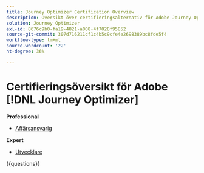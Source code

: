 ```yaml
---
title: Journey Optimizer Certification Overview
description: Översikt över certifieringsalternativ för Adobe Journey Optimizer
solution: Journey Optimizer
exl-id: 8676c9b0-fa19-4821-a008-4f7028f95852
source-git-commit: 307d716211cf1c4b5c9cfe4e2698389bc8fde5f4
workflow-type: tm+mt
source-wordcount: '22'
ht-degree: 36%

---
```


# Certifieringsöversikt för Adobe [!DNL Journey Optimizer]

**Professional**

* [Affärsansvarig](https://certification.adobe.com/certification/aem-business-practitioner-professional)<!--AD0-E607-->

**Expert**

* [Utvecklare](https://certification.adobe.com/certification/journey-optimizer-developer-expert) <!--AD0-E606-->

{{questions}}

